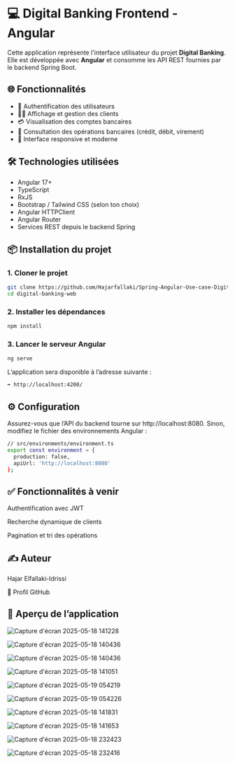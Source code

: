 # 💻 Digital Banking Frontend - Angular

Cette application représente l'interface utilisateur du projet **Digital Banking**. Elle est développée avec **Angular** et consomme les API REST fournies par le backend Spring Boot.

## 🌐 Fonctionnalités

- 🔐 Authentification des utilisateurs
- 👨‍💼 Affichage et gestion des clients
- 💳 Visualisation des comptes bancaires
- 💸 Consultation des opérations bancaires (crédit, débit, virement)
- 📱 Interface responsive et moderne

## 🛠️ Technologies utilisées

- Angular 17+
- TypeScript
- RxJS
- Bootstrap / Tailwind CSS (selon ton choix)
- Angular HTTPClient
- Angular Router
- Services REST depuis le backend Spring

## 📦 Installation du projet

### 1. Cloner le projet

```bash
git clone https://github.com/Hajarfallaki/Spring-Angular-Use-case-Digital-Banking---Angular-.git
cd digital-banking-web
```

### 2. Installer les dépendances

```bash
npm install
```

### 3. Lancer le serveur Angular

```bash
ng serve
```

L’application sera disponible à l’adresse suivante :

```bash
➡️ http://localhost:4200/
```

## ⚙️ Configuration
Assurez-vous que l’API du backend tourne sur  http://localhost:8080.
Sinon, modifiez le fichier des environnements Angular :

```bash
// src/environments/environment.ts
export const environment = {
  production: false,
  apiUrl: 'http://localhost:8080'
};
```

## ✅ Fonctionnalités à venir
 Authentification avec JWT

 Recherche dynamique de clients

 Pagination et tri des opérations

## ✍️ Auteur
Hajar Elfallaki-Idrissi

🔗 Profil GitHub


## 📄 Aperçu de l’application

![Capture d'écran 2025-05-18 141228](https://github.com/user-attachments/assets/b0856c80-0c24-48bc-8e1d-f55480c4fd2f)

![Capture d'écran 2025-05-18 140436](https://github.com/user-attachments/assets/58545537-c721-48f8-a0f7-e8505894047a)

![Capture d'écran 2025-05-18 140436](https://github.com/user-attachments/assets/20de3ad7-35f1-424e-bf71-4c683653bba9)

![Capture d'écran 2025-05-18 141051](https://github.com/user-attachments/assets/9f21cd9d-38bb-45f6-b81d-63d9ca2d39f5)

![Capture d'écran 2025-05-19 054219](https://github.com/user-attachments/assets/dbf4d39e-a9dc-47cf-a016-2b92cbefe420)

![Capture d'écran 2025-05-19 054226](https://github.com/user-attachments/assets/bd61fc72-0dba-4268-9791-88d45e7e0372)

![Capture d'écran 2025-05-18 141831](https://github.com/user-attachments/assets/27a942a1-c27c-42c6-9ae4-8325663898c3)

![Capture d'écran 2025-05-18 141653](https://github.com/user-attachments/assets/d35f7395-4f1f-49ae-8925-b5d1dd3bafef)

![Capture d'écran 2025-05-18 232423](https://github.com/user-attachments/assets/34dfe510-54a5-4e71-a249-a95f1074c9e2)

![Capture d'écran 2025-05-18 232416](https://github.com/user-attachments/assets/e22baee4-3bf0-4e6d-af09-293747007836)
